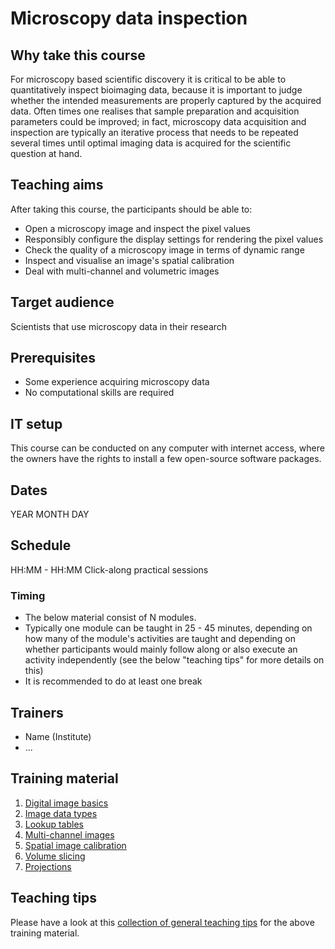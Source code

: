 # Microscopy data inspection 

## Why take this course

For microscopy based scientific discovery it is critical to be able to quantitatively inspect bioimaging data, because it is important to judge whether the intended measurements are properly captured by the acquired data. Often times one realises that sample preparation and acquisition parameters could be improved; in fact, microscopy data acquisition and inspection are typically an iterative process that needs to be repeated several times until optimal imaging data is acquired for the scientific question at hand.

## Teaching aims

After taking this course, the participants should be able to:
- Open a microscopy image and inspect the pixel values
- Responsibly configure the display settings for rendering the pixel values
- Check the quality of a microscopy image in terms of dynamic range
- Inspect and visualise an image's spatial calibration
- Deal with multi-channel and volumetric images

## Target audience

Scientists that use microscopy data in their research

## Prerequisites

* Some experience acquiring microscopy data
* No computational skills are required

## IT setup

This course can be conducted on any computer with internet access, where the owners have the rights to install a few open-source software packages.

## Dates

YEAR MONTH DAY 

## Schedule

HH:MM - HH:MM Click-along practical sessions

### Timing

- The below material consist of N modules.
- Typically one module can be taught in 25 - 45 minutes, depending on how many of the module's activities are taught and depending on whether participants would mainly follow along or also execute an activity independently (see the below "teaching tips" for more details on this)
- It is recommended to do at least one break

## Trainers

- Name (Institute)
- ...

## Training material

1. [Digital image basics](https://neubias.github.io/training-resources/pixels/index.html)
1. [Image data types](https://neubias.github.io/training-resources/datatypes/index.html) 
1. [Lookup tables](https://neubias.github.io/training-resources/lut/index.html)
1. [Multi-channel images](https://neubias.github.io/training-resources/multichannel_images/index.html)
1. [Spatial image calibration](https://neubias.github.io/training-resources/spatial_calibration/index.html) 
1. [Volume slicing](https://neubias.github.io/training-resources/volume_slicing/index.html)
1. [Projections](https://neubias.github.io/training-resources/projections/index.html)

## Teaching tips

Please have a look at this [collection of general teaching tips](https://github.com/NEUBIAS/training-resources/blob/master/TEACHING_TIPS.md) for the above training material.
